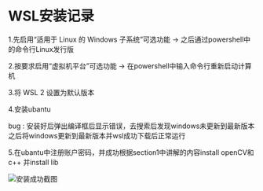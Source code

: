 # WSL安装记录

1.先启用“适用于 Linux 的 Windows 子系统”可选功能 -> 之后通过powershell中的命令行Linux发行版

2.按要求启用“虚拟机平台”可选功能 -> 在powershell中输入命令行重新启动计算机

3.将 WSL 2 设置为默认版本

4.安装ubantu

bug : 安装好后弹出编译框后显示错误，去搜索后发现windows未更新到最新版本
之后将windows更新到最新版本并wsl成功下载后正常运行

5.在ubantu中注册账户密码，并成功根据section1中讲解的内容install openCV和c++ 并install lib


![安装成功截图](https://i.imgur.com/pa1dfr4.png)
